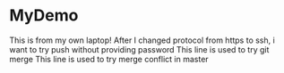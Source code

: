 # MyDemo
This is from my own laptop!
After I changed protocol from https to ssh, i want to try push without providing password
This line is used to try git merge
This line is used to try merge conflict in master
